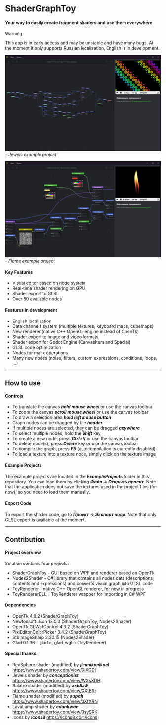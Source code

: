 # ShaderGraphToy
#### Your way to easily create fragment shaders and use them everywhere
>[!warning]
>This app is in early access and may be unstable and have many bugs. At the moment it only supports Russian localization, English is in development.

![Jewels example project](Jewels-graph.png)
*- Jewels example project*

![Flame example project](Flame-graph.png)
*- Flame example project*

#### Key Features
- Visual editor based on node system
- Real-time shader rendering on GPU
- Shader export to GLSL
- Over 50 available nodes

#### Features in development
- English localization
- Data channels system (multiple textures, keyboard maps, cubemaps)
- New renderer (native C++ OpenGL engine instead of OpenTk)
- Shader export to image and video formats
- Shader export for Godot Engine (CanvasItem and Spacial)
- GLSL code optimization
- Nodes for matix operations
- Many new nodes (noise, filters, custom expressions, conditions, loops, ...)
___

## How to use

#### Controls
- To translate the canvas ***hold mouse wheel*** or use the canvas toolbar
- To zoom the canvas ***scroll mouse wheel*** or use the canvas toolbar
- To draw a selection area ***hold left mouse button***
- Graph nodes can be dragged by the ***header***
- If multiple nodes are selected, they can be dragged ***anywhere***
- To select multiple nodes, hold the ***Shift*** key
- To create a new node, press ***Ctrl+N*** or use the canvas toolbar
- To delete node(s), press ***Delete*** key or use the canvas toolbar
- To compile the graph, press ***F5*** (autocompilation is currently disabled)
- To load a texture into a texture node, simply click on the texture image

#### Example Projects
The example projects are located in the ***ExampleProjects*** folder in this repository. You can load them by clicking ***Файл -> Открыть проект***. Note that the application does not save the textures used in the project files (for now), so you need to load them manually.

#### Export Code
To export the shader code, go to ***Проект -> Экспорт кода***. Note that only GLSL export is available at the moment.
___

## Contribution
#### Project overview
Solution contains four projects:
- ShaderGraphToy - GUI based on WPF and renderer based on OpenTk
- Nodes2Shader - C# library that contains all nodes data (descriptions, contents and expressions) and converts visual graph into GLSL code
- ToyRenderer - native C++ OpenGL renderer, for now in progress
- ToyRendererDLL - ToyRenderer wrapper for importing in C# WPF

#### Dependencies
- OpenTk 4.8.2 (ShaderGraphToy)
- Newtonsoft.Json 13.0.3 (ShaderGraphToy, Nodes2Shader)
- OpenTk.GLWpfControl 4.3.2 (ShaderGraphToy)
- PixiEditor.ColorPicker 3.4.2 (ShaderGraphToy)
- StbImageSharp 2.30.15 (Nodes2Shader)
- Glad 0.1.36 - glad.c, glad_wgl.c (ToyRenderer)

#### Special thanks
- RedSphere shader (modified) by ***jimmikaelkael*** https://www.shadertoy.com/view/XlXGDj
- Jewels shader by ***conceptionist*** https://www.shadertoy.com/view/WXsXDH
- Balatro shader (modified) by ***xxidbr9*** https://www.shadertoy.com/view/XXtBRr
- Flame shader (modified) by ***supah*** https://www.shadertoy.com/view/3XfXRN
- LavaLamp shader by ***edankwan*** https://www.shadertoy.com/view/3sySRK
- Icons by ***Icons8*** https://icons8.com/icons
